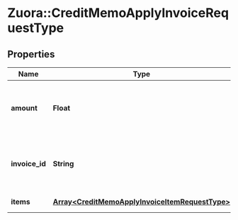 # Zuora::CreditMemoApplyInvoiceRequestType

## Properties
Name | Type | Description | Notes
------------ | ------------- | ------------- | -------------
**amount** | **Float** | The credit memo amount to be applied to the invoice.  | 
**invoice_id** | **String** | The unique ID of the invoice that the credit memo is applied to.  | 
**items** | [**Array&lt;CreditMemoApplyInvoiceItemRequestType&gt;**](CreditMemoApplyInvoiceItemRequestType.md) | Container for items.  | [optional] 


